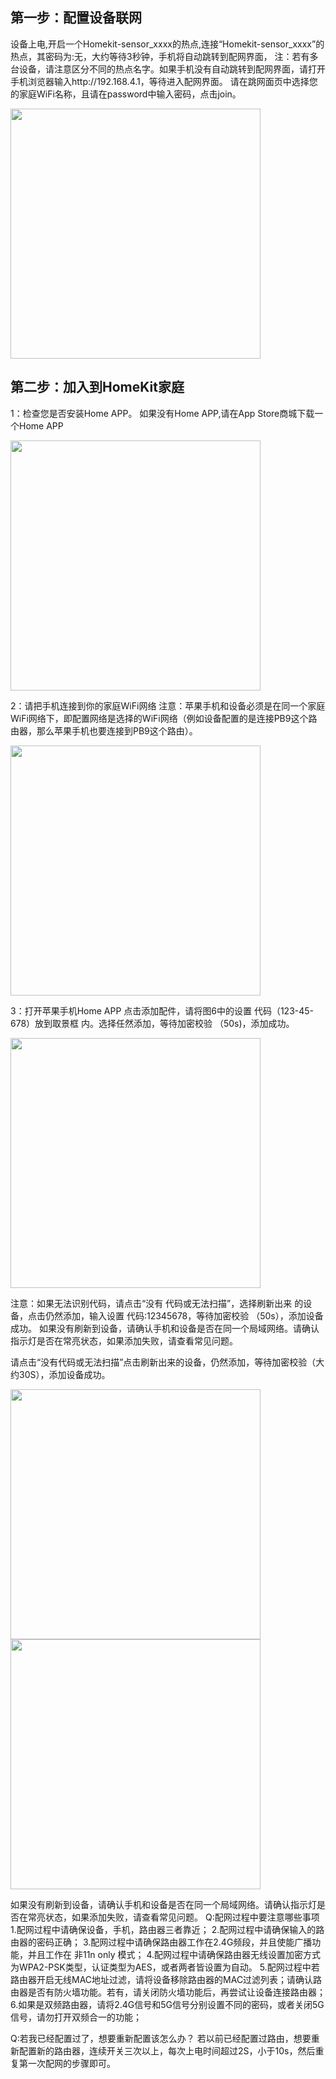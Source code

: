 ## 第一步：配置设备联网

设备上电,开启一个Homekit-sensor_xxxx的热点,连接“Homekit-sensor_xxxx”的热点，其密码为:无，大约等待3秒钟，手机将自动跳转到配网界面，
注：若有多台设备，请注意区分不同的热点名字。如果手机没有自动跳转到配网界面，请打开手机浏览器输入http://192.168.4.1，等待进入配网界面。
请在跳网面页中选择您的家庭WiFi名称，且请在password中输入密码，点击join。

<img src="../README.IMAGE/4.png" width="400" />

## 第二步：加入到HomeKit家庭
1：检查您是否安装Home APP。
如果没有Home APP,请在App Store商城下载一个Home APP

<img src="../README.IMAGE/5.png" width="400" />

2：请把手机连接到你的家庭WiFi网络
注意：苹果手机和设备必须是在同一个家庭WiFi网络下，即配置网络是选择的WiFi网络（例如设备配置的是连接PB9这个路由器，那么苹果手机也要连接到PB9这个路由）。

<img src="../README.IMAGE/6.png" width="400" />

3：打开苹果手机Home APP 点击添加配件，请将图6中的设置 代码（123-45-678）放到取景框 内。选择任然添加，等待加密校验 （50s)，添加成功。

<img src="../README.IMAGE/7.png" width="400" />

注意：如果无法识别代码，请点击“没有 代码或无法扫描”，选择刷新出来 的设备，点击仍然添加，输入设置 代码:12345678，等待加密校验 （50s），添加设备成功。
如果没有刷新到设备，请确认手机和设备是否在同一个局域网络。请确认指示灯是否在常亮状态，如果添加失败，请查看常见问题。

请点击“没有代码或无法扫描”点击刷新出来的设备，仍然添加，等待加密校验（大约30S），添加设备成功。

<img src="../README.IMAGE/8.png" width="400" />

<img src="../README.IMAGE/9.png" width="400" />

如果没有刷新到设备，请确认手机和设备是否在同一个局域网络。请确认指示灯是否在常亮状态，如果添加失败，请查看常见问题。
Q:配网过程中要注意哪些事项
1.配网过程中请确保设备，手机，路由器三者靠近；
2.配网过程中请确保输入的路由器的密码正确；
3.配网过程中请确保路由器工作在2.4G频段，并且使能广播功能，并且工作在 非11n only 模式；
4.配网过程中请确保路由器无线设置加密方式为WPA2-PSK类型，认证类型为AES，或者两者皆设置为自动。
5.配网过程中若路由器开启无线MAC地址过滤，请将设备移除路由器的MAC过滤列表；请确认路由器是否有防火墙功能。若有，请关闭防火墙功能后，再尝试让设备连接路由器；
6.如果是双频路由器，请将2.4G信号和5G信号分别设置不同的密码，或者关闭5G信号，请勿打开双频合一的功能；

Q:若我已经配置过了，想要重新配置该怎么办？
若以前已经配置过路由，想要重新配置新的路由器，连续开关三次以上，每次上电时间超过2S，小于10s，然后重复第一次配网的步骤即可。
